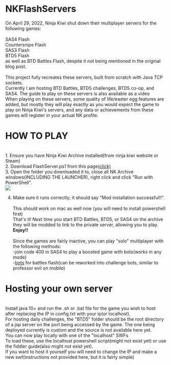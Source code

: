 # NKFlashServers
On April 29, 2022, Ninja Kiwi shut down their multiplayer servers for the following games:<br>
<br>
SAS4 Flash<br>
Countersnipe Flash<br>
SAS3 Flash<br>
BTD5 Flash<br>
as well as BTD Battles Flash, despite it not being mentioned in the original blog post.<br>
<br>
This project fully recreates these servers, built from scratch with Java TCP sockets.<br>
Currently I am hosting BTD Battles, BTD5 challenges, BTD5 co-op, and SAS4. The guide to play on these servers is also available as a video<br>
When playing on these servers, some quality of life/easter egg features are added, but mostly they will play exactly as you would expect the game to play on Ninja Kiwi's servers, and any data or achievements from these games will register in your actual NK profile.<br>
<h1>
HOW TO PLAY<br></h1>
<br>
1. Ensure you have Ninja Kiwi Archive installed(from ninja kiwi website or Steam)<br>
2. Download FlashServer.ps1 from this page<a href = https://github.com/GlennnM/NKFlashServers/releases/tag/v2.0>(click)</a><br>
3. Open the folder you downloaded it to, close all NK Archive windows(INCLUDING THE LAUNCHER), right click and click "Run with PowerShell".<br>
<img src = https://user-images.githubusercontent.com/77253453/174930851-e4e85f61-5b8d-415c-ba27-a7497d3e557a.png><br>

4. Make sure it runs correctly; it should say "Mod installation successful!!".<br><br>This should work on mac as well now (you will need to install powershell first)<br>
That's it! Next time you start BTD Battles, BTD5, or SAS4 on the archive they will be modded to link to the private server, allowing you to play.<br><b>Enjoy!!</b><br>
<br>Since the games are fairly inactive, you can play "solo" multiplayer with the following methods:<br>
-join code 400 in SAS4 to play a boosted game with bots(works in any mode)<br>
-<a href = https://github.com/Kinnay/Bloons-Terminator>bots</a> for battles flash(can be reworked into challenge bots, similar to professor evil on mobile)<br>
<h1>
Hosting your own server<br>
  </h1>
<br>
Install java 10+ and run the .sh or .bat file for the game you wish to host after replacing the IP in config.txt with your ip(or localhost).<br>
For hosting daily challenges, the "BTD5" folder should be the root directory of a jsp server on the port being accessed by the game. The one being deployed currently is custom and the source is not available here yet.<br>
You can now play locally with one of the "localhost" SWFs<br> To load these, use the localhost powershell script(might not exist yet) or use the fiddler guide(also might not exist yet). <br>
If you want to host it yourself you will need to change the IP and make a new swf(instructions not provided here, but it is fairly simple)<br>
<br>

